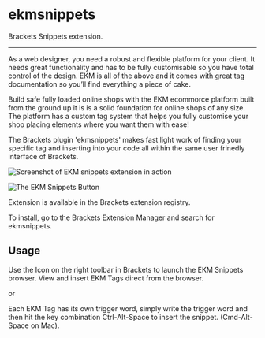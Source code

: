 # ekmsnippets
Brackets Snippets extension.

***

As a web designer, you need a robust and flexible platform for your client. It needs great functionality and has to be fully customisable so you have total control of the design. EKM is all of the above and it comes with great tag documentation so you’ll find everything a piece of cake.

Build safe fully loaded online shops with the EKM ecommorce platform built from the ground up it is is a solid foundation for online shops of any size. The platform has a custom tag system that helps you fully customise your shop placing elements where you want them with ease!

The Brackets plugin 'ekmsnippets' makes fast light work of finding your specific tag and inserting into your code all within the same user frinedly interface of Brackets.

![Screenshot of EKM snippets extension in action](http://i.imgur.com/i7zCYMC.png)

![The EKM Snippets Button](http://i.imgur.com/XMpKb57.jpg)

Extension is available in the Brackets extension registry.

To install, go to the Brackets Extension Manager and search for ekmsnippets.

## Usage
Use the Icon on the right toolbar in Brackets to launch the EKM Snippets browser. View and insert EKM Tags direct from the browser.

or

Each EKM Tag has its own trigger word, simply write the trigger word and then hit the key combination Ctrl-Alt-Space to insert the snippet. (Cmd-Alt-Space on Mac).
